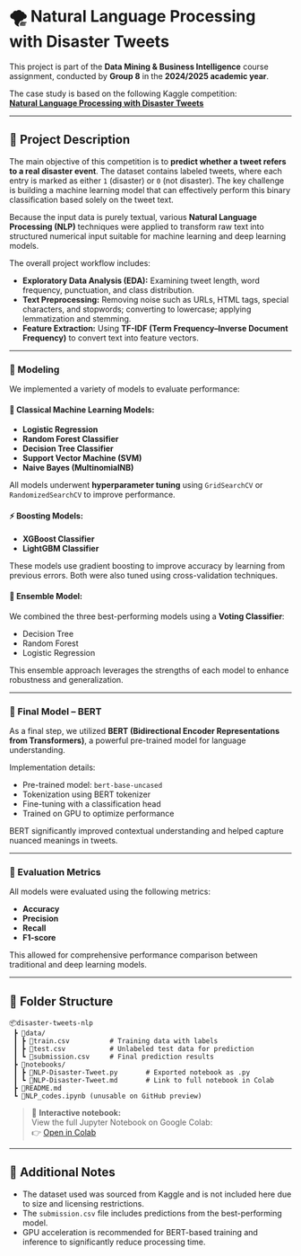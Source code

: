 # 🌪️ Natural Language Processing with Disaster Tweets

This project is part of the **Data Mining & Business Intelligence** course assignment, conducted by **Group 8** in the **2024/2025 academic year**.

The case study is based on the following Kaggle competition:  
[**Natural Language Processing with Disaster Tweets**](https://www.kaggle.com/competitions/nlp-getting-started/overview)

---

## 🧠 Project Description

The main objective of this competition is to **predict whether a tweet refers to a real disaster event**. The dataset contains labeled tweets, where each entry is marked as either `1` (disaster) or `0` (not disaster). The key challenge is building a machine learning model that can effectively perform this binary classification based solely on the tweet text.

Because the input data is purely textual, various **Natural Language Processing (NLP)** techniques were applied to transform raw text into structured numerical input suitable for machine learning and deep learning models.

The overall project workflow includes:

- **Exploratory Data Analysis (EDA):** Examining tweet length, word frequency, punctuation, and class distribution.
- **Text Preprocessing:** Removing noise such as URLs, HTML tags, special characters, and stopwords; converting to lowercase; applying lemmatization and stemming.
- **Feature Extraction:** Using **TF-IDF (Term Frequency–Inverse Document Frequency)** to convert text into feature vectors.

---

### 🧪 Modeling

We implemented a variety of models to evaluate performance:

#### 🧩 Classical Machine Learning Models:
- **Logistic Regression**
- **Random Forest Classifier**
- **Decision Tree Classifier**
- **Support Vector Machine (SVM)**
- **Naive Bayes (MultinomialNB)**

All models underwent **hyperparameter tuning** using `GridSearchCV` or `RandomizedSearchCV` to improve performance.

#### ⚡ Boosting Models:
- **XGBoost Classifier**
- **LightGBM Classifier**

These models use gradient boosting to improve accuracy by learning from previous errors. Both were also tuned using cross-validation techniques.

#### 🤝 Ensemble Model:
We combined the three best-performing models using a **Voting Classifier**:
- Decision Tree
- Random Forest
- Logistic Regression

This ensemble approach leverages the strengths of each model to enhance robustness and generalization.

---

### 🤖 Final Model – BERT

As a final step, we utilized **BERT (Bidirectional Encoder Representations from Transformers)**, a powerful pre-trained model for language understanding.

Implementation details:
- Pre-trained model: `bert-base-uncased`
- Tokenization using BERT tokenizer
- Fine-tuning with a classification head
- Trained on GPU to optimize performance

BERT significantly improved contextual understanding and helped capture nuanced meanings in tweets.

---

### 🏁 Evaluation Metrics

All models were evaluated using the following metrics:
- **Accuracy**
- **Precision**
- **Recall**
- **F1-score**

This allowed for comprehensive performance comparison between traditional and deep learning models.

---

## 📁 Folder Structure

```
📦disaster-tweets-nlp
 ┣ 📂data/
 ┃ ┣ 📜train.csv          # Training data with labels
 ┃ ┣ 📜test.csv           # Unlabeled test data for prediction
 ┃ ┗ 📜submission.csv     # Final prediction results
 ┣ 📂notebooks/
 ┃ ┣ 📜NLP-Disaster-Tweet.py       # Exported notebook as .py
 ┃ ┗ 📜NLP-Disaster-Tweet.md       # Link to full notebook in Colab
 ┣ 📜README.md
 ┗ 📜NLP_codes.ipynb (unusable on GitHub preview)
```

> 📎 **Interactive notebook:**  
> View the full Jupyter Notebook on Google Colab:  
> 👉 [Open in Colab](https://colab.research.google.com/drive/1jCxJLkmW64Db5NunZsQxrDXgszTeJfKk?usp=sharing)

---

## 📌 Additional Notes

- The dataset used was sourced from Kaggle and is not included here due to size and licensing restrictions.
- The `submission.csv` file includes predictions from the best-performing model.
- GPU acceleration is recommended for BERT-based training and inference to significantly reduce processing time.
